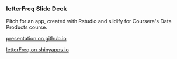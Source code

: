 ### letterFreq Slide Deck

Pitch for an app, created with Rstudio and slidify for Coursera's Data Products course.

[presentation on github.io](http://dbolotov.github.io/letterFreq_slide_deck/)

[letterFreq on shinyapps.io](dontpanic.shinyapps.io/letterFreq/)